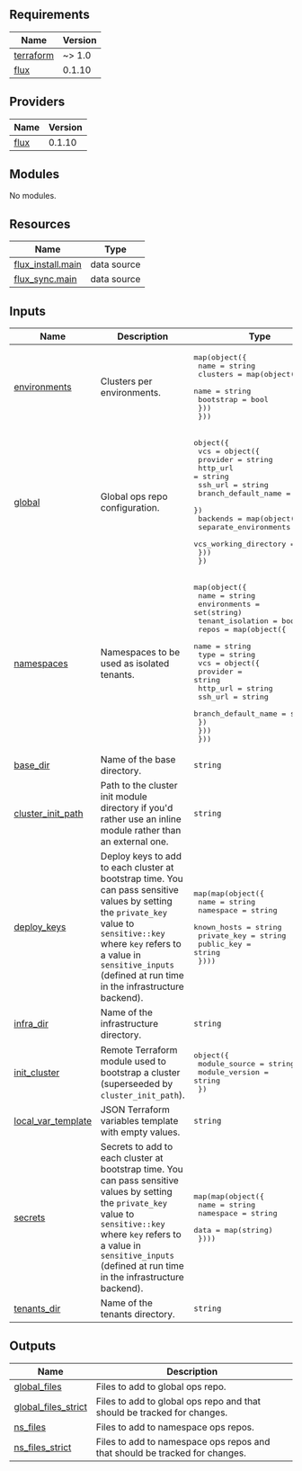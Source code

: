 <!-- BEGIN_TF_DOCS -->

## Requirements

| Name                                                                     | Version |
| ------------------------------------------------------------------------ | ------- |
| <a name="requirement_terraform"></a> [terraform](#requirement_terraform) | ~> 1.0  |
| <a name="requirement_flux"></a> [flux](#requirement_flux)                | 0.1.10  |

## Providers

| Name                                                | Version |
| --------------------------------------------------- | ------- |
| <a name="provider_flux"></a> [flux](#provider_flux) | 0.1.10  |

## Modules

No modules.

## Resources

| Name | Type |
| --- | --- |
| [flux_install.main](https://registry.terraform.io/providers/fluxcd/flux/0.1.10/docs/data-sources/install) | data source |
| [flux_sync.main](https://registry.terraform.io/providers/fluxcd/flux/0.1.10/docs/data-sources/sync) | data source |

## Inputs

| Name | Description | Type | Default | Required |
| --- | --- | --- | --- | :-: |
| <a name="input_environments"></a> [environments](#input_environments) | Clusters per environments. | <pre>map(object({<br> name = string<br> clusters = map(object({<br> name = string<br> bootstrap = bool<br> }))<br> }))</pre> | n/a | yes |
| <a name="input_global"></a> [global](#input_global) | Global ops repo configuration. | <pre>object({<br> vcs = object({<br> provider = string<br> http_url = string<br> ssh_url = string<br> branch_default_name = string<br> })<br> backends = map(object({<br> separate_environments = bool<br> vcs_working_directory = string<br> }))<br> })</pre> | n/a | yes |
| <a name="input_namespaces"></a> [namespaces](#input_namespaces) | Namespaces to be used as isolated tenants. | <pre>map(object({<br> name = string<br> environments = set(string)<br> tenant_isolation = bool<br> repos = map(object({<br> name = string<br> type = string<br> vcs = object({<br> provider = string<br> http_url = string<br> ssh_url = string<br> branch_default_name = string<br> })<br> }))<br> }))</pre> | n/a | yes |
| <a name="input_base_dir"></a> [base_dir](#input_base_dir) | Name of the base directory. | `string` | `"_base"` | no |
| <a name="input_cluster_init_path"></a> [cluster_init_path](#input_cluster_init_path) | Path to the cluster init module directory if you'd rather use an inline module rather than an external one. | `string` | `null` | no |
| <a name="input_deploy_keys"></a> [deploy_keys](#input_deploy_keys) | Deploy keys to add to each cluster at bootstrap time. You can pass sensitive values by setting the `private_key` value to `sensitive::key` where `key` refers to a value in `sensitive_inputs` (defined at run time in the infrastructure backend). | <pre>map(map(object({<br> name = string<br> namespace = string<br> known_hosts = string<br> private_key = string<br> public_key = string<br> })))</pre> | `{}` | no |
| <a name="input_infra_dir"></a> [infra_dir](#input_infra_dir) | Name of the infrastructure directory. | `string` | `"_init"` | no |
| <a name="input_init_cluster"></a> [init_cluster](#input_init_cluster) | Remote Terraform module used to bootstrap a cluster (superseeded by `cluster_init_path`). | <pre>object({<br> module_source = string<br> module_version = string<br> })</pre> | <pre>{<br> "module_source": "Olivr/init-cluster/flux",<br> "module_version": null<br>}</pre> | no |
| <a name="input_local_var_template"></a> [local_var_template](#input_local_var_template) | JSON Terraform variables template with empty values. | `string` | `""` | no |
| <a name="input_secrets"></a> [secrets](#input_secrets) | Secrets to add to each cluster at bootstrap time. You can pass sensitive values by setting the `private_key` value to `sensitive::key` where `key` refers to a value in `sensitive_inputs` (defined at run time in the infrastructure backend). | <pre>map(map(object({<br> name = string<br> namespace = string<br> data = map(string)<br> })))</pre> | `{}` | no |
| <a name="input_tenants_dir"></a> [tenants_dir](#input_tenants_dir) | Name of the tenants directory. | `string` | `"tenants"` | no |

## Outputs

| Name | Description |
| --- | --- |
| <a name="output_global_files"></a> [global_files](#output_global_files) | Files to add to global ops repo. |
| <a name="output_global_files_strict"></a> [global_files_strict](#output_global_files_strict) | Files to add to global ops repo and that should be tracked for changes. |
| <a name="output_ns_files"></a> [ns_files](#output_ns_files) | Files to add to namespace ops repos. |
| <a name="output_ns_files_strict"></a> [ns_files_strict](#output_ns_files_strict) | Files to add to namespace ops repos and that should be tracked for changes. |

<!-- END_TF_DOCS -->
